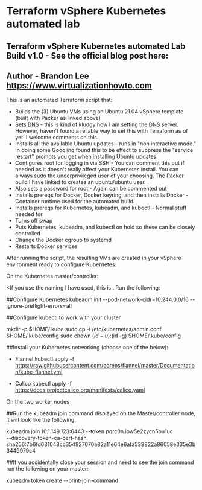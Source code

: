 # Terraform vSphere Kubernetes automated lab
## Terraform vSphere Kubernetes automated Lab Build v1.0 - See the official blog post here:  
## Author - Brandon Lee https://www.virtualizationhowto.com

This is an automated Terraform script that:

- Builds the (3) Ubuntu VMs using an Ubuntu 21.04 vSphere template (built with Packer as linked above)
- Sets DNS - this is kind of kludgy how I am setting the DNS server.  However, haven't found a reliable way to set this with Terraform as of yet.  I welcome comments on this.
- Installs all the available Ubuntu updates - runs in "non interactive mode."  In doing some Googling found this to be effect to suppress the "service restart" prompts you get when installing Ubuntu updates.
- Configures root for logging in via SSH - You can comment this out if needed as it doesn't really affect your Kubernetes install.  You can always sudo the underprivileged user of your choosing.  The Packer build I have linked to creates an ubuntu/ubuntu user.
- Also sets a password for root - Again can be commented out
- Installs prereqs for Docker, Docker keyring, and then installs Docker - Container runtime used for the automated build.
- Installs prereqs for Kubernetes, kubeadm, and kubectl - Normal stuff needed for 
- Turns off swap
- Puts Kubernetes, kubeadm, and kubectl on hold so these can be closely controlled
- Change the Docker cgroup to systemd
- Restarts Docker services

After running the script, the resulting VMs are created in your vSphere environment ready to configure Kubernetes.


On the Kubernetes master/controller:

<If you use the naming I have used, this is .  Run the following:

##Configure Kubernetes
kubeadm init --pod-network-cidr=10.244.0.0/16 --ignore-preflight-errors=all

##Configure kubectl to work with your cluster

mkdir -p $HOME/.kube
sudo cp -i /etc/kubernetes/admin.conf $HOME/.kube/config
sudo chown $(id -u):$(id -g) $HOME/.kube/config

##Install your Kubernetes networking (choose one of the below):

- Flannel
  kubectl apply -f https://raw.githubusercontent.com/coreos/flannel/master/Documentation/kube-flannel.yml

- Calico
  kubectl apply -f https://docs.projectcalico.org/manifests/calico.yaml</code></pre>



On the two worker nodes

##Run the kubeadm join command displayed on the Master/controller node, it will look like the following:

kubeadm join 10.1.149.123:6443 --token pqrc0n.iow5e2zycn5bu1uc \
        --discovery-token-ca-cert-hash sha256:7b6fd631048cc354927070a82a11e64e6afa539822a86058e335e3b3449979c4

##If you accidentally close your session and need to see the join command run the following on your master:

kubeadm token create --print-join-command
